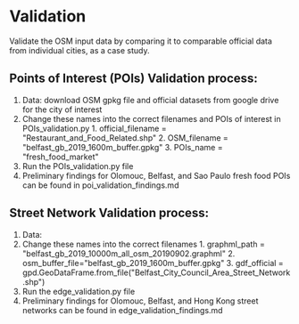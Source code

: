 # Validation

Validate the OSM input data by comparing it to comparable official data from individual cities, as a case study.

## Points of Interest (POIs) Validation process:

  1. Data: download OSM gpkg file and official datasets from google drive for the city of interest
  2. Change these names into the correct filenames and POIs of interest in POIs_validation.py
    1. official_filename = "Restaurant_and_Food_Related.shp"
    2. OSM_filename = "belfast_gb_2019_1600m_buffer.gpkg"
    3. POIs_name = "fresh_food_market"
  3. Run the POIs_validation.py file
  4. Preliminary findings for Olomouc, Belfast, and Sao Paulo fresh food POIs can be found in poi_validation_findings.md


## Street Network Validation process:

  1. Data:
  2. Change these names into the correct filenames
    1. graphml_path = "belfast_gb_2019_10000m_all_osm_20190902.graphml"
    2. osm_buffer_file="belfast_gb_2019_1600m_buffer.gpkg"
    3. gdf_official = gpd.GeoDataFrame.from_file("Belfast_City_Council_Area_Street_Network.shp")
  3. Run the edge_validation.py file
  4. Preliminary findings for Olomouc, Belfast, and Hong Kong street networks can be found in edge_validation_findings.md
